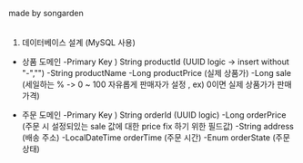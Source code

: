 made by songarden

######


1. 데이터베이스 설계 (MySQL 사용)

- 상품 도메인
 -Primary Key ) String productId (UUID logic -> insert without "-","")
 -String productName
 -Long productPrice (실제 상품가)
 -Long sale (세일하는 % -> 0 ~ 100 자유롭게 판매자가 설정 , ex) 0이면 실제 상품가가 판매가격)

   


- 주문 도메인
  -Primary Key ) String orderId (UUID logic)
  -Long orderPrice (주문 시 설정되있는 sale 값에 대한 price fix 하기 위한 필드값)
  -String address (배송 주소)
  -LocalDateTime orderTime (주문 시간)
  -Enum orderState (주문 상태)


